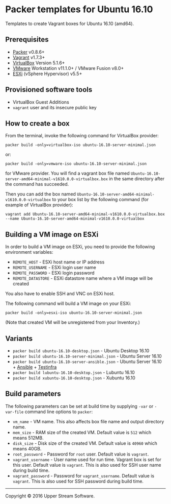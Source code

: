 # Packer templates for Ubuntu 16.10

Templates to create Vagrant boxes for Ubuntu 16.10 (amd64).

## Prerequisites

* [Packer] v0.8.6+
* [Vagrant] v1.7.3+
* [VirtualBox] Version 5.1.6+
* [VMware] Workstation v11.1.0+ / VMware Fusion v8.0+
* [ESXi] (vSphere Hypervisor) v5.5+

[ESXi]: http://www.vmware.com/products/vsphere-hypervisor
        "Free VMware vSphere Hypervisor, Free Virtualization (ESXi)"
[Packer]: https://www.packer.io/ "Packer by HashiCorp"
[Vagrant]: https://www.vagrantup.com/ "Vagrant"
[VirtualBox]: https://www.virtualbox.org/ "Oracle VM VirtualBox"
[VMware]: http://www.vmware.com/ "VMware Virtualization for Desktop &amp; Server, Application, Public &amp; Hybrid Clouds"

## Provisioned software tools

* VirtualBox Guest Additions
* `vagrant` user and its insecure public key

## How to create a box

From the terminal, invoke the following command for VirtualBox provider:

	packer build -only=virtualbox-iso ubuntu-16.10-server-minimal.json
or:

	packer build -only=vmware-iso ubuntu-16.10-server-minimal.json

for VMware provider.
You will find a vagrant box file named `Ubuntu-16.10-server-amd64-minimal-v1610.0.0-virtualbox.box`
in the same directory after the command has succeeded.

Then you can add the box named `Ubuntu-16.10-server-amd64-minimal-v1610.0.0-virtualbox` to your box list
by the following command (for example of VirtualBox provider):


	vagrant add Ubuntu-16.10-server-amd64-minimal-v1610.0.0-virtualbox.box --name Ubuntu-16.10-server-amd64-minimal-v1610.0.0-virtualbox


## Building a VM image on ESXi

In order to build a VM image on ESXi, you need to provide the following environment variables:

* `REMOTE_HOST` - ESXi host name or IP address
* `REMOTE_USERNAME` - ESXi login user name
* `REMOTE_PASSWORD` - ESXi login password
* `REMOTE_DATASTORE` - ESXi datastore name where a VM image will be created

You also have to enable SSH and VNC on ESXi host.

The following command will build a VM image on your ESXi:

    packer build -only=esxi-iso ubuntu-16.10-server-minimal.json

(Note that created VM will be unregistered from your Inventory.)

## Variants

* `packer build ubuntu-16.10-desktop.json` - Ubuntu Desktop 16.10
* `packer build ubuntu-16.10-server-minimal.json` - Ubuntu Server 16.10
* `packer build ubuntu-16.10-server-ansible.json` - Ubuntu Server 16.10 + [Ansible] + [Testinfra]
* `packer build lubuntu-16.10-desktop.json` - Lubuntu 16.10
* `packer build xubuntu-16.10-desktop.json` - Xubuntu 16.10

[Ansible]: https://www.ansible.com/ "Ansible is Simple IT Automation"
[Testinfra]: https://testinfra.readthedocs.io/en/latest/ "Testinfra test your infrastructure &mdash; testinfra 1.4.2 documentation"

## Build parameters

The following parameters can be set at build time by supplying `-var` or `-var-file` command line options to `packer`:

* `vm_name` - VM name.  This also affects box file name and output directory name.
* `mem_size` - RAM size of the created VM.  Default value is `512` which means 512MB.
* `disk_size` - Disk size of the created VM.  Default value is `40960` which means 40GB.
* `root_password` - Password for `root` user.  Default value is `vagrant`.
* `vagrant_username` - User name used for run time.  Vagrant box is set for this user.  Default value is `vagrant`.
  This is also used for SSH user name during build time.
* `vagrant_password` - Password for `vagrant_username`.  Default value is `vagrant`.
  This is also used for SSH password during build time.

- - -

Copyright &copy; 2016 Upper Stream Software.
